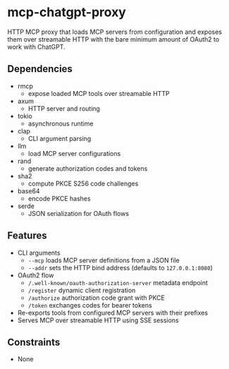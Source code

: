 # mcp-chatgpt-proxy
HTTP MCP proxy that loads MCP servers from configuration and exposes them over streamable HTTP with the bare minimum amount of OAuth2 to work with ChatGPT.

## Dependencies
- rmcp
  - expose loaded MCP tools over streamable HTTP
- axum
  - HTTP server and routing
- tokio
  - asynchronous runtime
- clap
  - CLI argument parsing
- llm
  - load MCP server configurations
- rand
  - generate authorization codes and tokens
- sha2
  - compute PKCE S256 code challenges
- base64
  - encode PKCE hashes
- serde
  - JSON serialization for OAuth flows

## Features
- CLI arguments
  - `--mcp` loads MCP server definitions from a JSON file
  - `--addr` sets the HTTP bind address (defaults to `127.0.0.1:8080`)
 - OAuth2 flow
   - `/.well-known/oauth-authorization-server` metadata endpoint
   - `/register` dynamic client registration
   - `/authorize` authorization code grant with PKCE
   - `/token` exchanges codes for bearer tokens
 - Re-exports tools from configured MCP servers with their prefixes
 - Serves MCP over streamable HTTP using SSE sessions

## Constraints
- None
